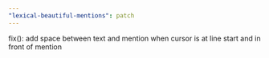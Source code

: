 ```yaml
---
"lexical-beautiful-mentions": patch
---
```


fix(): add space between text and mention when cursor is at line start and in front of mention
